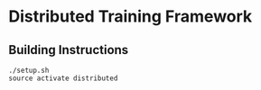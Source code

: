 # Distributed Training Framework

## Building Instructions

```
./setup.sh
source activate distributed
```